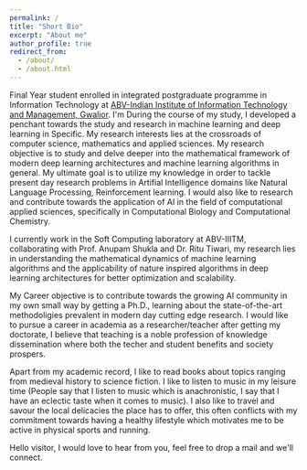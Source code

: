 ```yaml
---
permalink: /
title: "Short Bio"
excerpt: "About me"
author_profile: true
redirect_from: 
  - /about/
  - /about.html
---
```


Final Year student enrolled in integrated postgraduate programme in Information Technology at [ABV-Indian Institute of Information Technology and Management, Gwalior](https://www.iiitm.ac.in/). I'm During the course of my study, I developed a penchant towards the study and research in machine learning and deep learning in Specific. My research interests lies at the crossroads of computer science, mathematics and applied sciences. My research objective is to study and delve deeper into the mathematical framework of modern deep learning architectures and machine learning algorithms in general. My ultimate goal is to utilize my knowledge in order to tackle present day research problems in Artifial Intelligence domains like Natural Language Processing, Reinforcement learning. I would also like to research and contribute towards the application of AI in the field of computational applied sciences, specifically in Computational Biology and Computational Chemistry. 

I currently work in the Soft Computing laboratory at ABV-IIITM, collaborating with Prof. Anupam Shukla and Dr. Ritu Tiwari, my research lies in understanding the mathematical dynamics of machine learning algorithms and the applicability of nature inspired algorithms in deep learning architectures for better optimization and scalability. 

My Career objective is to contribute towards the growing AI community in my own small way by getting a Ph.D., learning about the state-of-the-art methodoligies prevalent in modern day cutting edge research. I would like to pursue a career in academia as a researcher/teacher after getting my doctorate, I believe that teaching is a noble profession of knowledge dissemination where both the techer and student benefits and society prospers. 

Apart from my academic record, I like to read books about topics ranging from medieval history to science fiction. I like to listen to music in my leisure time (People say that I listen to music which is anachronistic, I say that I have an eclectic taste when it comes to music). I also like to travel and savour the local delicacies the place has to offer, this often conflicts with my commitment towards having a healthy lifestyle which motivates me to be active in physical sports and running.

Hello visitor, I would love to hear from you, feel free to drop a mail and we'll connect.

